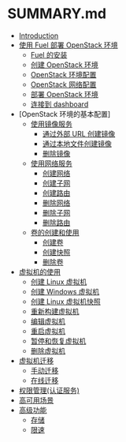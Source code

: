# SUMMARY.md

* [Introduction]()
* [使用 Fuel 部署 OpenStack 环境]()
   * [Fuel 的安装]()
   * [创建 OpenStack 环境]()
   * [OpenStack 环境配置]()
   * [OpenStack 网络配置]()
   * [部署 OpenStack 环境]()
   * [连接到 dashboard]()
* [OpenStack 环境的基本配置]
   * [使用镜像服务]()
      * [通过外部 URL 创建镜像]()
      * [通过本地文件创建镜像]()
      * [删除镜像]()
   * [使用网络服务]()
      * [创建网络]()
      * [创建子网]()
      * [创建路由]()
      * [删除网络]()
      * [删除子网]()
      * [删除路由]()
   * [卷的创建和使用]()
      * [创建卷]()
      * [创建快照]()
      * [删除卷]()
* [虚拟机的使用]()
   * [创建 Linux 虚拟机]()
   * [创建 Windows 虚拟机]()
   * [创建 Linux 虚拟机快照]()
   * [重新构建虚拟机]()
   * [编辑虚拟机]()
   * [重启虚拟机]()
   * [暂停和恢复虚拟机]()
   * [删除虚拟机]()
* [虚拟机迁移]()
   * [手动迁移]()
   * [在线迁移]()
* [权限管理(认证服务)]()
* [高可用场景]()
* [高级功能]()
   * [存储]()
   * [限速]()
